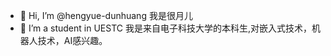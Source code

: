 - 👋 Hi, I’m @hengyue-dunhuang   我是很月儿
- 👀 I’m a student in UESTC      我是来自电子科技大学的本科生,对嵌入式技术，机器人技术，AI感兴趣。




